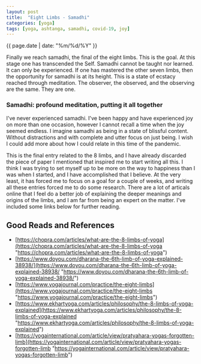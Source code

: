 ```yaml
---
layout: post
title:  "Eight Limbs - Samadhi"
categories: [yoga]
tags: [yoga, ashtanga, samadhi, covid-19, joy]
---
```

{{ page.date | date: "%m/%d/%Y" }}
 
Finally we reach samadhi, the final of the eight limbs.  This is the goal.  At this stage one has transcended the Self.  Samadhi cannot be taught nor learned.  It can only be experienced.  If one has mastered the other seven limbs, then the opportunity for samadhi is at its height.  This is a state of ecstacy reached through meditation.  The observer, the observed, and the observing are the same.  They are one.
 
### Samadhi: profound meditation, putting it all together 
 
I've never experienced samadhi.  I've been happy and have experienced joy on more than one occasion, however I cannot recall a time when the joy seemed endless.  I imagine samadhi as being in a state of blissful content.  Without distractions and with complete and utter focus on just being.  I wish I could add more about how I could relate in this time of the pandemic.  
 
This is the final entry related to the 8 limbs, and I have already discarded the piece of paper I mentioned that inspired me to start writing all this.  I think I was trying to set myself up to be more on the way to happiness than I was when I started, and I have accomplished that I believe.  At the very least, it has forced me to focus on a goal for a couple of weeks, and writing all these entries forced me to do some research.  There are a lot of articals online that I feel do a better job of explaining the deeper meanings and origins of the limbs, and I am far from being an expert on the matter.  I've included some links below for further reading.
 
## Good Reads and References

* [https://chopra.com/articles/what-are-the-8-limbs-of-yoga](https://chopra.com/articles/what-are-the-8-limbs-of-yoga "https://chopra.com/articles/what-are-the-8-limbs-of-yoga")
* [https://www.doyou.com/dharana-the-6th-limb-of-yoga-explained-38938/](https://www.doyou.com/dharana-the-6th-limb-of-yoga-explained-38938/ "https://www.doyou.com/dharana-the-6th-limb-of-yoga-explained-38938/")
* [https://www.yogajournal.com/practice/the-eight-limbs](https://www.yogajournal.com/practice/the-eight-limbs "https://www.yogajournal.com/practice/the-eight-limbs")
* [https://www.ekhartyoga.com/articles/philosophy/the-8-limbs-of-yoga-explained](https://www.ekhartyoga.com/articles/philosophy/the-8-limbs-of-yoga-explained "https://www.ekhartyoga.com/articles/philosophy/the-8-limbs-of-yoga-explained")
* [https://yogainternational.com/article/view/pratyahara-yogas-forgotten-limb](https://yogainternational.com/article/view/pratyahara-yogas-forgotten-limb "https://yogainternational.com/article/view/pratyahara-yogas-forgotten-limb")